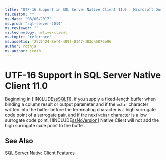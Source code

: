 ```yaml
---
title: "UTF-16 Support in SQL Server Native Client 11.0 | Microsoft Docs"
ms.custom: ""
ms.date: "03/06/2017"
ms.prod: "sql-server-2014"
ms.reviewer: ""
ms.technology: native-client
ms.topic: "reference"
ms.assetid: f2520424-8ef4-409f-8147-d83da5076e96
author: rothja
ms.author: jroth
---
```

# UTF-16 Support in SQL Server Native Client 11.0
  Beginning in [!INCLUDE[ssSQL11](../../../includes/sssql11-md.md)], if you supply a fixed-length buffer when binding a column result or output parameter and if the `wchar` character written into the buffer before the terminating character is a high surrogate code point of a surrogate pair, and if the next `wchar` character is a low surrogate code point, [!INCLUDE[ssNoVersion](../../../includes/ssnoversion-md.md)] Native Client will not add the high surrogate code point to the buffer.  
  
## See Also  
 [SQL Server Native Client Features](sql-server-native-client-features.md)  
  
  
